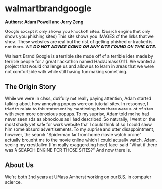 # walmartbrandgoogle
**Authors: Adam Powell and Jerry Zeng**

Google except it only shows you knockoff sites. (Search engine that only shows you phishing sites)
This site shows you IMAGES of the links that we show. These websites are real but the risk of getting phished or tracked is not there. WE ***DO NOT ADVISE GOING ON ANY SITE FOUND ON THIS SITE.***

Walmart Brand Google is a terrible site made off of a terrible idea made by terrible people for a great hackathon named HackUmass 0111.
We wanted a project that would challenge us and allow us to learn in areas that we were not comfortable with while still having fun making something.

## The Origin Story
While we were in class, dutifully not really paying attention, Adam started talking about how annoying popups were on tutorial sites. In response, I tried to relate to this statement by mentioning how there were a lot of sites with even more obnoxious popups. To my suprise, Adam told me he had never seen ads as obnoxious as I had described. So naturally, I went on the most shady yet safe for work website that I could think of so I could show him some absurd advertisements. To my suprise and utter disappointment, however, the search "Spiderman far from home movie watch online" actually brought me to the movie online which I could actually watch. Adam, seeing my crestfallen (I'm really exaggerating here) face, said "What if there was A SEARCH ENGINE FOR THOSE SITES?" 
And now there is.

## About Us
We're both 2nd years at UMass Amherst working on our B.S. in computer science. 
